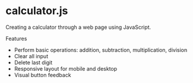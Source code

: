 # calculator.js
Creating a calculator through a web page using JavaScript.

Features
- Perform basic operations: addition, subtraction, multiplication, division
- Clear all input
- Delete last digit
- Responsive layout for mobile and desktop
- Visual button feedback
